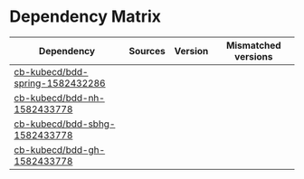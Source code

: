 # Dependency Matrix

Dependency | Sources | Version | Mismatched versions
---------- | ------- | ------- | -------------------
[cb-kubecd/bdd-spring-1582432286](https://github.com/cb-kubecd/bdd-spring-1582432286.git) |  | []() | 
[cb-kubecd/bdd-nh-1582433778](https://github.com/cb-kubecd/bdd-nh-1582433778.git) |  | []() | 
[cb-kubecd/bdd-sbhg-1582433778](https://github.com/cb-kubecd/bdd-sbhg-1582433778.git) |  | []() | 
[cb-kubecd/bdd-gh-1582433778](https://github.com/cb-kubecd/bdd-gh-1582433778.git) |  | []() | 
